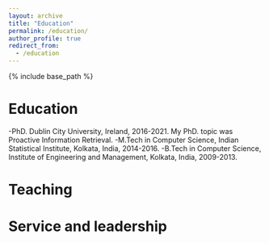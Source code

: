 ```yaml
---
layout: archive
title: "Education"
permalink: /education/
author_profile: true
redirect_from:
  - /education
---
```


{% include base_path %}

Education
======
-PhD. Dublin City University, Ireland, 2016-2021. My PhD. topic was Proactive Information Retrieval.
-M.Tech in Computer Science, Indian Statistical Institute, Kolkata, India, 2014-2016.
-B.Tech in Computer Science, Institute of Engineering and Management, Kolkata, India, 2009-2013.

  
Teaching
======

Service and leadership
======

